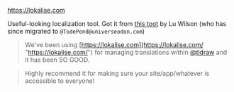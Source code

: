 https://lokalise.com

Useful-looking localization tool. Got it from [this toot](https://mastodon.social/@TodePond/110072513245111324) by Lu Wilson (who has since migrated to `@TodePond@universeodon.com`)

> We've been using [https://lokalise.com](https://lokalise.com/ "https://lokalise.com/") for managing translations within [@tldraw](https://mastodon.social/@tldraw@mas.to "tldraw@mas.to") and it has been SO GOOD.

> Highly recommend it for making sure your site/app/whatever is accessible to everyone!